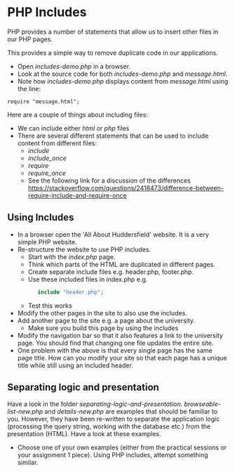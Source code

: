 # PHP Includes

PHP provides a number of statements that allow us to insert other files in our PHP pages. 

This provides a simple way to remove duplicate code in our applications.

* Open *includes-demo.php* in a browser.
* Look at the source code for both *includes-demo.php* and *message.html*.
* Note how *includes-demo.php* displays content from *message.html* using the line:
```
require "message.html";
```

Here are a couple of things about including files:
* We can include either *html* or *php* files
* There are several different statements that can be used to include content from different files:
  * *include*
  * *include_once*
  * *require*
  * *require_once*
  * See the following link for a discussion of the differences https://stackoverflow.com/questions/2418473/difference-between-require-include-and-require-once 

## Using Includes
* In a browser open the 'All About Huddersfield' website. It is a very simple PHP website. 
* Re-structure the website to use PHP includes.
   * Start with the *index.php* page. 
   * Think which parts of the HTML are duplicated in different pages.
   * Create separate include files e.g. header.php, footer.php. 
   * Use these included files in index.php e.g.
     ```php
        include "header.php";
     ```
    * Test this works
* Modify the other pages in the site to also use the includes.
* Add another page to the site e.g. a page about the university.
  - Make sure you build this page by using the includes
* Modify the navigation bar so that it also features a link to the university page. You should find that changing one file updates the entire site. 
* One problem with the above is that every single page has the same page title. How can you modify your site so that each page has a unique title while still using an included header.

## Separating logic and presentation
Have a look in the folder *separating-logic-and-presentation*. *browseable-list-new.php* and *details-new.php* are examples that should be familiar to you. However, they have been re-written to separate the application logic (processing the query string, working with the database etc.) from the presentation (HTML). Have a look at these examples.
* Choose one of your own examples (either from the practical sessions or your assignment 1 piece). Using PHP includes, attempt something similar.

